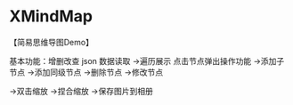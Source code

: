 # XMindMap
【简易思维导图Demo】

基本功能：增删改查
json 数据读取 ->遍历展示
点击节点弹出操作功能
->添加子节点
->添加同级节点
->删除节点
->修改节点

->双击缩放
->捏合缩放
->保存图片到相册


